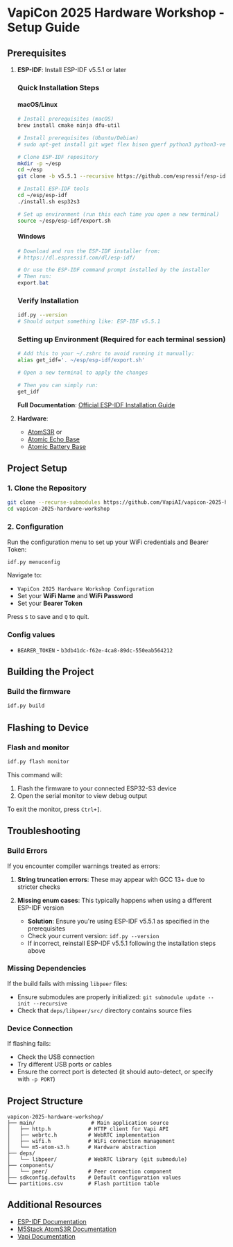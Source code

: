 # VapiCon 2025 Hardware Workshop - Setup Guide

## Prerequisites

1. **ESP-IDF**: Install ESP-IDF v5.5.1 or later

   ### Quick Installation Steps

   #### macOS/Linux

   ```bash
   # Install prerequisites (macOS)
   brew install cmake ninja dfu-util

   # Install prerequisites (Ubuntu/Debian)
   # sudo apt-get install git wget flex bison gperf python3 python3-venv cmake ninja-build ccache libffi-dev libssl-dev dfu-util libusb-1.0-0

   # Clone ESP-IDF repository
   mkdir -p ~/esp
   cd ~/esp
   git clone -b v5.5.1 --recursive https://github.com/espressif/esp-idf.git

   # Install ESP-IDF tools
   cd ~/esp/esp-idf
   ./install.sh esp32s3

   # Set up environment (run this each time you open a new terminal)
   source ~/esp/esp-idf/export.sh
   ```

   #### Windows

   ```powershell
   # Download and run the ESP-IDF installer from:
   # https://dl.espressif.com/dl/esp-idf/

   # Or use the ESP-IDF command prompt installed by the installer
   # Then run:
   export.bat
   ```

   ### Verify Installation

   ```bash
   idf.py --version
   # Should output something like: ESP-IDF v5.5.1
   ```

   ### Setting up Environment (Required for each terminal session)

   ```bash
   # Add this to your ~/.zshrc to avoid running it manually:
   alias get_idf='. ~/esp/esp-idf/export.sh'

   # Open a new terminal to apply the changes

   # Then you can simply run:
   get_idf
   ```

   **Full Documentation**: [Official ESP-IDF Installation Guide](https://docs.espressif.com/projects/esp-idf/en/latest/esp32/get-started/index.html)

2. **Hardware**:
   - [AtomS3R](https://docs.m5stack.com/en/core/AtomS3R) or
   - [Atomic Echo Base](https://docs.m5stack.com/en/atom/Atomic%20Echo%20Base)
   - [Atomic Battery Base](https://shop.m5stack.com/products/atomic-battery-base-200mah?srsltid=AfmBOoqrr_zX2RVCksgfggWRR2F-8hTZ4asWs7_DuLn3MWEXH9JYPSqN)

## Project Setup

### 1. Clone the Repository

```bash
git clone --recurse-submodules https://github.com/VapiAI/vapicon-2025-hardware-workshop.git
cd vapicon-2025-hardware-workshop
```

### 2. Configuration

Run the configuration menu to set up your WiFi credentials and Bearer Token:

```bash
idf.py menuconfig
```

Navigate to:

- `VapiCon 2025 Hardware Workshop Configuration`
- Set your **WiFi Name** and **WiFi Password**
- Set your **Bearer Token**

Press `S` to save and `Q` to quit.

### Config values

- `BEARER_TOKEN` - `b3db41dc-f62e-4ca8-89dc-550eab564212`

## Building the Project

### Build the firmware

```bash
idf.py build
```

## Flashing to Device

### Flash and monitor

```bash
idf.py flash monitor
```

This command will:

1. Flash the firmware to your connected ESP32-S3 device
2. Open the serial monitor to view debug output

To exit the monitor, press `Ctrl+]`.

## Troubleshooting

### Build Errors

If you encounter compiler warnings treated as errors:

1. **String truncation errors**: These may appear with GCC 13+ due to stricter checks

2. **Missing enum cases**: This typically happens when using a different ESP-IDF version
   - **Solution**: Ensure you're using ESP-IDF v5.5.1 as specified in the prerequisites
   - Check your current version: `idf.py --version`
   - If incorrect, reinstall ESP-IDF v5.5.1 following the installation steps above

### Missing Dependencies

If the build fails with missing `libpeer` files:

- Ensure submodules are properly initialized: `git submodule update --init --recursive`
- Check that `deps/libpeer/src/` directory contains source files

### Device Connection

If flashing fails:

- Check the USB connection
- Try different USB ports or cables
- Ensure the correct port is detected (it should auto-detect, or specify with `-p PORT`)

## Project Structure

```
vapicon-2025-hardware-workshop/
├── main/                  # Main application source
│   ├── http.h            # HTTP client for Vapi API
│   ├── webrtc.h          # WebRTC implementation
│   ├── wifi.h            # WiFi connection management
│   └── m5-atom-s3.h      # Hardware abstraction
├── deps/
│   └── libpeer/          # WebRTC library (git submodule)
├── components/
│   └── peer/             # Peer connection component
├── sdkconfig.defaults    # Default configuration values
└── partitions.csv        # Flash partition table
```

## Additional Resources

- [ESP-IDF Documentation](https://docs.espressif.com/projects/esp-idf/en/latest/)
- [M5Stack AtomS3R Documentation](https://docs.m5stack.com/en/core/AtomS3R)
- [Vapi Documentation](https://docs.vapi.ai/)
